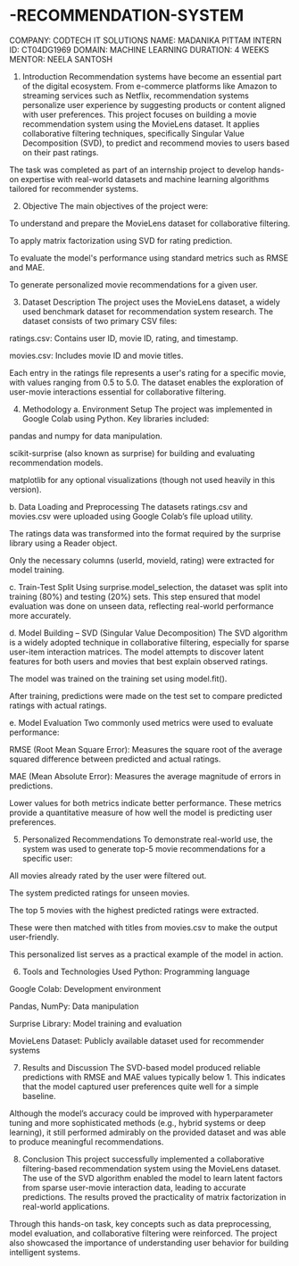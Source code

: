 # -RECOMMENDATION-SYSTEM
COMPANY: CODTECH IT SOLUTIONS
NAME: MADANIKA PITTAM
INTERN ID: CT04DG1969
DOMAIN: MACHINE LEARNING
DURATION: 4 WEEKS
MENTOR: NEELA SANTOSH
1. Introduction
Recommendation systems have become an essential part of the digital ecosystem. From e-commerce platforms like Amazon to streaming services such as Netflix, recommendation systems personalize user experience by suggesting products or content aligned with user preferences. This project focuses on building a movie recommendation system using the MovieLens dataset. It applies collaborative filtering techniques, specifically Singular Value Decomposition (SVD), to predict and recommend movies to users based on their past ratings.

The task was completed as part of an internship project to develop hands-on expertise with real-world datasets and machine learning algorithms tailored for recommender systems.

2. Objective
The main objectives of the project were:

To understand and prepare the MovieLens dataset for collaborative filtering.

To apply matrix factorization using SVD for rating prediction.

To evaluate the model's performance using standard metrics such as RMSE and MAE.

To generate personalized movie recommendations for a given user.

3. Dataset Description
The project uses the MovieLens dataset, a widely used benchmark dataset for recommendation system research. The dataset consists of two primary CSV files:

ratings.csv: Contains user ID, movie ID, rating, and timestamp.

movies.csv: Includes movie ID and movie titles.

Each entry in the ratings file represents a user's rating for a specific movie, with values ranging from 0.5 to 5.0. The dataset enables the exploration of user-movie interactions essential for collaborative filtering.

4. Methodology
a. Environment Setup
The project was implemented in Google Colab using Python. Key libraries included:

pandas and numpy for data manipulation.

scikit-surprise (also known as surprise) for building and evaluating recommendation models.

matplotlib for any optional visualizations (though not used heavily in this version).

b. Data Loading and Preprocessing
The datasets ratings.csv and movies.csv were uploaded using Google Colab’s file upload utility.

The ratings data was transformed into the format required by the surprise library using a Reader object.

Only the necessary columns (userId, movieId, rating) were extracted for model training.

c. Train-Test Split
Using surprise.model_selection, the dataset was split into training (80%) and testing (20%) sets. This step ensured that model evaluation was done on unseen data, reflecting real-world performance more accurately.

d. Model Building – SVD (Singular Value Decomposition)
The SVD algorithm is a widely adopted technique in collaborative filtering, especially for sparse user-item interaction matrices. The model attempts to discover latent features for both users and movies that best explain observed ratings.

The model was trained on the training set using model.fit().

After training, predictions were made on the test set to compare predicted ratings with actual ratings.

e. Model Evaluation
Two commonly used metrics were used to evaluate performance:

RMSE (Root Mean Square Error): Measures the square root of the average squared difference between predicted and actual ratings.

MAE (Mean Absolute Error): Measures the average magnitude of errors in predictions.

Lower values for both metrics indicate better performance. These metrics provide a quantitative measure of how well the model is predicting user preferences.

5. Personalized Recommendations
To demonstrate real-world use, the system was used to generate top-5 movie recommendations for a specific user:

All movies already rated by the user were filtered out.

The system predicted ratings for unseen movies.

The top 5 movies with the highest predicted ratings were extracted.

These were then matched with titles from movies.csv to make the output user-friendly.

This personalized list serves as a practical example of the model in action.

6. Tools and Technologies Used
Python: Programming language

Google Colab: Development environment

Pandas, NumPy: Data manipulation

Surprise Library: Model training and evaluation

MovieLens Dataset: Publicly available dataset used for recommender systems

7. Results and Discussion
The SVD-based model produced reliable predictions with RMSE and MAE values typically below 1. This indicates that the model captured user preferences quite well for a simple baseline.

Although the model’s accuracy could be improved with hyperparameter tuning and more sophisticated methods (e.g., hybrid systems or deep learning), it still performed admirably on the provided dataset and was able to produce meaningful recommendations.

8. Conclusion
This project successfully implemented a collaborative filtering-based recommendation system using the MovieLens dataset. The use of the SVD algorithm enabled the model to learn latent factors from sparse user-movie interaction data, leading to accurate predictions. The results proved the practicality of matrix factorization in real-world applications.

Through this hands-on task, key concepts such as data preprocessing, model evaluation, and collaborative filtering were reinforced. The project also showcased the importance of understanding user behavior for building intelligent systems.
